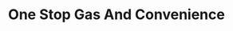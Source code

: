---
title: "One Stop Gas And Convenience"
url: /fisher-branch/one-stop-gas-and-convenience/
shop: Lebensmittel
---